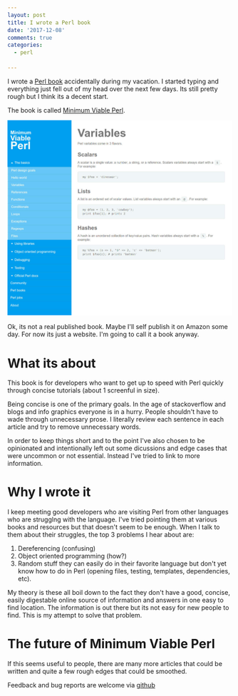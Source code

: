 ```yaml
---
layout: post
title: I wrote a Perl book
date: '2017-12-08'
comments: true
categories:
  - perl

---
```


I wrote a [Perl book](http://mvp.kablamo.org) accidentally during my vacation.
I started typing and everything just fell out of my head over the next few days.
Its still pretty rough but I think its a decent start.  

The book is called [Minimum Viable Perl](http://mvp.kablamo.org).

<img style="border: 0px solid #ddd" src="/images/mvp-book.jpg">

Ok, its not a real published book.  Maybe I'll self publish it on Amazon some
day.  For now its just a website.  I'm going to call it a book anyway.

# What its about

This book is for developers who want to get up to speed with Perl quickly
through concise tutorials (about 1 screenful in size). 

Being concise is one of the primary goals.  In the age of stackoverflow and
blogs and info graphics everyone is in a hurry.  People shouldn't have to wade
through unnecessary prose. I literally review each sentence in each article and
try to remove unnecessary words.

In order to keep things short and to the point I've also chosen to be
opinionated and intentionally left out some dicussions and edge cases that were
uncommon or not essential. Instead I've tried to link to more information.  

# Why I wrote it

I keep meeting good developers who are visiting Perl from other languages who
are strugglng with the language.  I've tried pointing them at various books and
resources but that doesn't seem to be enough. When I talk to them about their
struggles, the top 3 problems I hear about are:

1. Dereferencing (confusing)
2. Object oriented programming (how?)
3. Random stuff they can easily do in their favorite language but don't yet
know how to do in Perl (opening files, testing, templates, dependencies, etc).

My theory is these all boil down to the fact they don't have a good, concise,
easily digestable online source of information and answers in one easy to find
location.  The information is out there but its not easy for new people to
find.  This is my attempt to solve that problem.

# The future of Minimum Viable Perl

If this seems useful to people, there are many more articles that could be
written and quite a few rough edges that could be smoothed.

Feedback and bug reports are welcome via
[github](https://github.com/kablamo/mvp.kablamo.org/issues)

